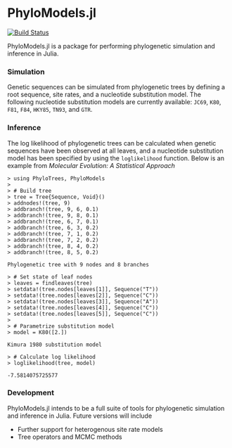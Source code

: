 # PhyloModels.jl

[![Build Status](https://travis-ci.org/jangevaare/PhyloModels.jl.svg?branch=master)](https://travis-ci.org/jangevaare/PhyloModels.jl)

PhyloModels.jl is a package for performing phylogenetic simulation and inference in Julia.


### Simulation
Genetic sequences can be simulated from phylogenetic trees by defining a root sequence, site rates, and a nucleotide substitution model. The following nucleotide substitution models are currently available: `JC69`, `K80`, `F81`, `F84`, `HKY85`, `TN93`, and `GTR`.


### Inference
The log likelihood of phylogenetic trees can be calculated when genetic sequences have been observed at all leaves, and a nucleotide substitution model has been specified by using the `loglikelihood` function. Below is an example from *Molecular Evolution: A Statistical Approach*

    > using PhyloTrees, PhyloModels
    >
    > # Build tree
    > tree = Tree{Sequence, Void}()
    > addnodes!(tree, 9)
    > addbranch!(tree, 9, 6, 0.1)
    > addbranch!(tree, 9, 8, 0.1)
    > addbranch!(tree, 6, 7, 0.1)
    > addbranch!(tree, 6, 3, 0.2)
    > addbranch!(tree, 7, 1, 0.2)
    > addbranch!(tree, 7, 2, 0.2)
    > addbranch!(tree, 8, 4, 0.2)
    > addbranch!(tree, 8, 5, 0.2)

    Phylogenetic tree with 9 nodes and 8 branches

    > # Set state of leaf nodes
    > leaves = findleaves(tree)
    > setdata!(tree.nodes[leaves[1]], Sequence("T"))
    > setdata!(tree.nodes[leaves[2]], Sequence("C"))
    > setdata!(tree.nodes[leaves[3]], Sequence("A"))
    > setdata!(tree.nodes[leaves[4]], Sequence("C"))
    > setdata!(tree.nodes[leaves[5]], Sequence("C"))
    >
    > # Parametrize substitution model
    > model = K80([2.])

    Kimura 1980 substitution model

    > # Calculate log likelihood
    > loglikelihood(tree, model)

    -7.5814075725577

### Development
PhyloModels.jl intends to be a full suite of tools for phylogenetic simulation and inference in Julia. Future versions will include
* Further support for heterogenous site rate models
* Tree operators and MCMC methods
